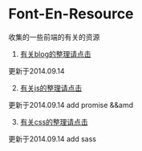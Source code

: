 Font-En-Resource
================

收集的一些前端的有关的资源

1. [有关blog的整理请点击](https://github.com/Tankpt/Font-End-Resource/tree/master/blog)

更新于2014.09.14 

2. [有关js的整理请点击](https://github.com/Tankpt/Font-End-Resource/tree/master/js)

更新于2014.09.14  add promise &&amd

3. [有关css的整理请点击](https://github.com/Tankpt/Font-End-Resource/tree/master/css)
 
 
更新于2014.09.14  add sass